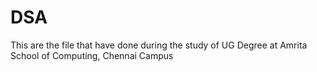 # DSA
This are the file that have done during the study of UG Degree at Amrita School of Computing, Chennai Campus
